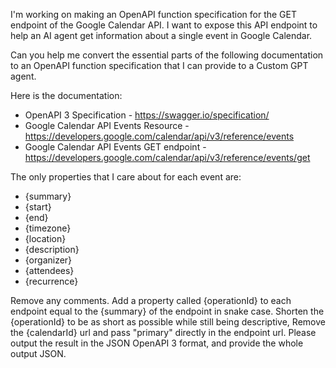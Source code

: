 I'm working on making an OpenAPI function specification for the GET endpoint of the Google Calendar API. 
I want to expose this API endpoint to help an AI agent get information about a single event in Google Calendar.

Can you help me convert the essential parts of the following documentation to an OpenAPI function specification that I can provide to a Custom GPT agent.

Here is the documentation: 
- OpenAPI 3 Specification -  https://swagger.io/specification/
- Google Calendar API Events Resource - https://developers.google.com/calendar/api/v3/reference/events
- Google Calendar API Events GET endpoint - https://developers.google.com/calendar/api/v3/reference/events/get

The only properties that I care about for each event are: 
- {summary}
- {start}
- {end}
- {timezone}
- {location}
- {description}
- {organizer}
- {attendees}
- {recurrence}

Remove any comments.
Add a property called {operationId} to each endpoint equal to the {summary} of the endpoint in snake case. 
Shorten the {operationId} to be as short as possible while still being descriptive, 
Remove the {calendarId} url and pass "primary" directly in the endpoint url.
Please output the result in the JSON OpenAPI 3 format, and provide the whole output JSON.  


